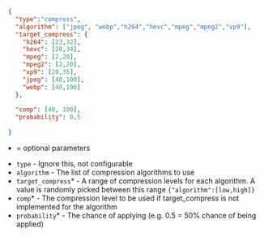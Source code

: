 ```json
 {
   "type":"compress",
   "algorithm": ["jpeg", "webp","h264","hevc","mpeg","mpeg2","vp9"],
   "target_compress": {
     "h264": [23,32],
     "hevc": [20,34],
     "mpeg": [2,20],
     "mpeg2": [2,20],
     "vp9": [20,35],
     "jpeg": [40,100],
     "webp": [40,100]
   },
 
   "comp": [40, 100],
   "probability": 0.5
 
 }
```

* = optional parameters

- `type` - Ignore this, not configurable
- `algorithm` - The list of compression algorithms to use
- `target_compress`* - A range of compression levels for each algorithm. A value is randomly picked between this range `{"algorithm":[low,high]}`
- `comp`* - The compression level to be used if target_compress is not implemented for the algorithm
- `probability`* - The chance of applying (e.g. 0.5 = 50% chance of being applied)
